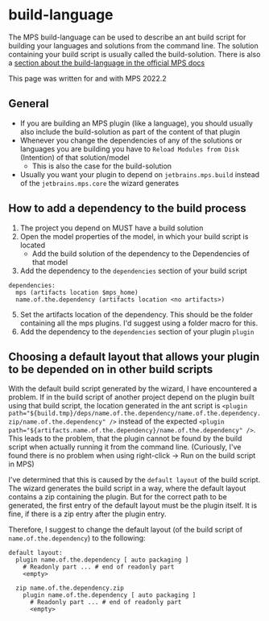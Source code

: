 # build-language

The MPS build-language can be used to describe an ant build script for building your languages and solutions from the command line.
The solution containing your build script is usually called the build-solution.
There is also a [section about the build-language in the official MPS docs]

[section about the build-language in the official MPS docs]: https://www.jetbrains.com/help/mps/build-language.html

This page was written for and with MPS 2022.2

## General

- If you are building an MPS plugin (like a language), you should usually also include the build-solution as part of the content of that plugin
- Whenever you change the dependencies of any of the solutions or languages you are building you have to `Reload Modules from Disk` (Intention) of that solution/model
  - This is also the case for the build-solution
- Usually you want your plugin to depend on `jetbrains.mps.build` instead of the `jetbrains.mps.core` the wizard generates

## How to add a dependency to the build process

1. The project you depend on MUST have a build solution
2. Open the model properties of the model, in which your build script is located
    - Add the build solution of the dependency to the Dependencies of that model
4. Add the dependency to the `dependencies` section of your build script
  ```
  dependencies:
    mps (artifacts location $mps_home)
    name.of.the.dependency (artifacts location <no artifacts>)
  ```
5. Set the artifacts location of the dependency. This should be the folder containing all the mps plugins.
  I'd suggest using a folder macro for this.
6. Add the dependency to the `dependencies` section of your plugin `plugin`

## Choosing a default layout that allows your plugin to be depended on in other build scripts

With the default build script generated by the wizard, I have encountered a problem.
If in the build script of another project depend on the plugin built using that build script,
the location generated in the ant script is `<plugin path="${build.tmp}/deps/name.of.the.dependency/name.of.the.dependency.zip/name.of.the.dependency" />` instead of the expected `<plugin path="${artifacts.name.of.the.dependency}/name.of.the.dependency" />`.
This leads to the problem, that the plugin cannot be found by the build script when actually running it from the command line.
(Curiously, I've found there is no problem when using right-click -> Run on the build script in MPS)

I've determined that this is caused by the `default layout` of the build script.
The wizard generates the build script in a way, where the default layout contains a zip containing the plugin.
But for the correct path to be generated, the first entry of the default layout must be the plugin itself.
It is fine, if there is a zip entry after the plugin entry.

Therefore, I suggest to change the default layout (of the build script of `name.of.the.dependency`) to the following:
```
default layout:
  plugin name.of.the.dependency [ auto packaging ]
    # Readonly part ... # end of readonly part
    <empty>

  zip name.of.the.dependency.zip
    plugin name.of.the.dependency [ auto packaging ]
      # Readonly part ... # end of readonly part
      <empty>

```
